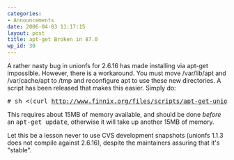 ```yaml
---
categories:
- Announcements
date: 2006-04-03 11:17:15
layout: post
title: apt-get Broken in 87.0
wp_id: 30
---
```

A rather nasty bug in unionfs for 2.6.16 has made installing via apt-get impossible. However, there is a workaround. You must move /var/lib/apt and /var/cache/apt to /tmp and reconfigure apt to use these new directories. A script has been released that makes this easier. Simply do:

<pre># sh &lt;(curl <a href="http://www.finnix.org/files/scripts/apt-get-unionfs-workaround">http://www.finnix.org/files/scripts/apt-get-unionfs-workaround</a>)</pre>

This requires about 15MB of memory available, and should be done _before_ an <tt>apt-get update</tt>, otherwise it will take up another 15MB of memory.

Let this be a lesson never to use CVS development snapshots (unionfs 1.1.3 does not compile against 2.6.16), despite the maintainers assuring that it's "stable".
